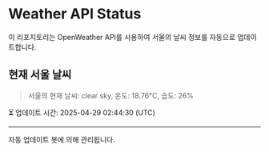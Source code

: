 
# Weather API Status

이 리포지토리는 OpenWeather API를 사용하여 서울의 날씨 정보를 자동으로 업데이트합니다.

## 현재 서울 날씨
> 서울의 현재 날씨: clear sky, 온도: 18.76°C, 습도: 26%

⏳ 업데이트 시간: 2025-04-29 02:44:30 (UTC)

---
자동 업데이트 봇에 의해 관리됩니다.
